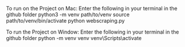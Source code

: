 To run on the Project on Mac: 
   Enter the following in your terminal in the github folder 
   python3 -m venv path/to/venv
   source path/to/venv/bin/activate
   python webscraping.py

To run the Project on Window:
  Enter the following in your terminal in the github folder
    python -m venv venv
    venv\Scripts\activate
    
